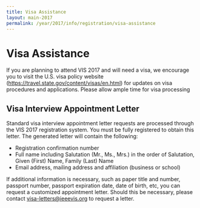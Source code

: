 ```yaml
---
title: Visa Assistance
layout: main-2017
permalink: /year/2017/info/registration/visa-assistance
---
```


# Visa Assistance

If you are planning to attend VIS 2017 and will need a visa, we encourage you to visit the U.S. visa policy website (https://travel.state.gov/content/visas/en.html) for updates on visa procedures and applications. Please allow ample time for visa processing

## Visa Interview Appointment Letter

Standard visa interview appointment letter requests are processed through the VIS 2017 registration system. You must be fully registered to obtain this letter. The generated letter will contain the following:

* Registration confirmation number
* Full name including Salutation (Mr., Ms., Mrs.) in the order of Salutation, Given (First) Name, Family (Last) Name
* Email address, mailing address and affiliation (business or school)

If additional information is necessary, such as paper title and number, passport number, passport expiration date, date of birth, etc, you can request a customized appointment letter. Should this be necessary, please contact [visa-letters@ieeevis.org](mailto:visa-letters@ieeevis.org) to request a letter.
